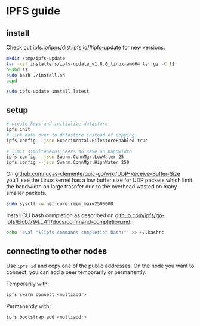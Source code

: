 # IPFS guide

## install

Check out [ipfs.io/ipns/dist.ipfs.io/#ipfs-update](https://ipfs.io/ipns/dist.ipfs.io/#ipfs-update) for new versions.

```bash
mkdir /tmp/ipfs-update
tar -xzf installers/ipfs-update_v1.8.0_linux-amd64.tar.gz -C !$
pushd !$
sudo bash ./install.sh
popd

sudo ipfs-update install latest
```

## setup

```bash
# create keys and initialize datastore
ipfs init
# link data over to datastore instead of copying
ipfs config --json Experimental.FilestoreEnabled true

# limit simultaneous peers so save on bandwidth
ipfs config --json Swarm.ConnMgr.LowWater 25
ipfs config --json Swarm.ConnMgr.HighWater 250
```

On [github.com/lucas-clemente/quic-go/wiki/UDP-Receive-Buffer-Size](https://github.com/lucas-clemente/quic-go/wiki/UDP-Receive-Buffer-Size) you'll see the Linux kernel has a low buffer size for UDP packets which limit the bandwidth on large trasnfer due to the overhead wasted on many smaller packets.

```bash
sudo sysctl -w net.core.rmem_max=2500000
```

Install CLI bash completion as described on [github.com/ipfs/go-ipfs/blob/794...4ff/docs/command-completion.md](https://github.com/ipfs/go-ipfs/blob/79403716bf52bd6f8aa288d709217b4b2c5f04ff/docs/command-completion.md): 

```bash
echo 'eval "$(ipfs commands completion bash)"' >> ~/.bashrc
```

## connecting to other nodes

Use `ipfs id` and copy one of the public addresses.
On the node you want to connect, you can add a peer temporarily or permanently.

Temporarily with:

```bash
ipfs swarm connect <multiaddr>
```

Permanently with:

```bash
ipfs bootstrap add <multiaddr>
```
